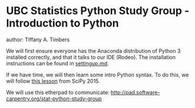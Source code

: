 # UBC Statistics Python Study Group - Introduction to Python

author: Tiffany A. Timbers

We will first ensure everyone has the Anaconda distribution of Python 3 installed correctly, and that it talks to our IDE (Rodeo). The installation instructions can be found in [settingup.md](settingup.md).

If we have time, we will then learn some intro Python syntax. To do this, we will follow [this lesson](https://github.com/jiffyclub/2015-07-06-scipy/blob/gh-pages/python/00-python-intro.ipynb) from SciPy 2015.

We will use this etherpad to communicate: http://pad.software-carpentry.org/stat-python-study-group

